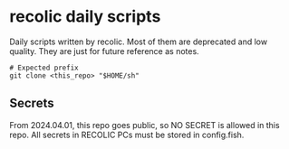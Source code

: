 # recolic daily scripts

Daily scripts written by recolic. Most of them are deprecated and low quality. They are just for future reference as notes.

```
# Expected prefix
git clone <this_repo> "$HOME/sh"
```

## Secrets

From 2024.04.01, this repo goes public, so NO SECRET is allowed in this repo. All secrets in RECOLIC PCs must be stored in config.fish.

